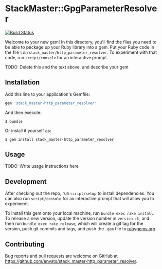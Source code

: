 # StackMaster::GpgParameterResolver

[![Build Status](https://travis-ci.org/envato/stack_master-http_parameter_resolver.svg?branch=master)](https://travis-ci.org/envato/stack_master-http_parameter_resolver)

Welcome to your new gem! In this directory, you'll find the files you need to be able to package up your Ruby library into a gem. Put your Ruby code in the file `lib/stack_master/http_parameter_resolver`. To experiment with that code, run `script/console` for an interactive prompt.

TODO: Delete this and the text above, and describe your gem

## Installation

Add this line to your application's Gemfile:

```ruby
gem 'stack_master-http_parameter_resolver'
```

And then execute:

    $ bundle

Or install it yourself as:

    $ gem install stack_master-http_parameter_resolver

## Usage

TODO: Write usage instructions here

## Development

After checking out the repo, run `script/setup` to install dependencies. You can also run `script/console` for an interactive prompt that will allow you to experiment.

To install this gem onto your local machine, run `bundle exec rake install`. To release a new version, update the version number in `version.rb`, and then run `bundle exec rake release`, which will create a git tag for the version, push git commits and tags, and push the `.gem` file to [rubygems.org](https://rubygems.org).

## Contributing

Bug reports and pull requests are welcome on GitHub at https://github.com/envato/stack_master-http_parameter_resolver.
